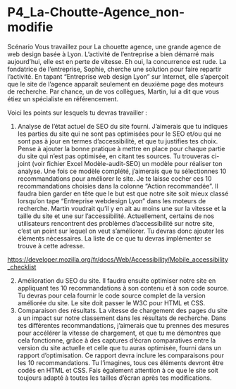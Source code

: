# P4_La-Choutte-Agence_non-modifie

Scénario
Vous travaillez pour La chouette agence, une grande agence de web design basée à Lyon. L’activité de l’entreprise a bien démarré mais aujourd’hui, elle est en perte de vitesse. Eh oui, la concurrence est rude. La fondatrice de l’entreprise, Sophie, cherche une solution pour faire repartir l’activité. En tapant “Entreprise web design Lyon” sur Internet, elle s’aperçoit que le site de l’agence apparaît seulement en deuxième page des moteurs de recherche. Par chance, un de vos collègues, Martin, lui a dit que vous étiez un spécialiste en référencement.

Voici les points sur lesquels tu devras travailler : 
1.	Analyse de l’état actuel de SEO du site fourni. J’aimerais que tu indiques les parties du site qui ne sont pas optimisées pour le SEO et/ou qui ne sont pas à jour en termes d’accessibilité, et que tu justifies tes choix. Pense à ajouter la bonne pratique à mettre en place pour chaque partie du site qui n’est pas optimisée, en citant tes sources. Tu trouveras ci-joint (voir fichier Excel Modèle-audit-SEO) un modèle pour réaliser ton analyse. Une fois ce modèle complété, j’aimerais que tu sélectionnes 10 recommandations pour améliorer le site. Je te laisse cocher ces 10 recommandations choisies dans la colonne “Action recommandée”.
Il faudra bien garder en tête que le but est que notre site soit mieux classé lorsqu’on tape “Entreprise webdesign Lyon” dans les moteurs de recherche. Martin voudrait qu’il y en ait au moins une sur la vitesse et la taille du site et une sur l’accessibilité. Actuellement, certains de nos utilisateurs rencontrent des problèmes d’accessibilité sur notre site, c’est un point sur lequel on veut s’améliorer. Tu devras donc ajouter les éléments nécessaires. La liste de ce que tu devras implémenter se trouve à cette adresse.

https://developer.mozilla.org/fr/docs/Web/Accessibility/Mobile_accessibility_checklist

2.	Amélioration du SEO du site. Il faudra ensuite optimiser notre site en appliquant tes 10 recommandations à son contenu et à son code source. Tu devras pour cela fournir le code source complet de la version améliorée du site. Le site doit passer le W3C pour HTML et CSS.
3.	Comparaison des résultats. La vitesse de chargement des pages du site a un impact sur notre classement dans les résultats de recherche. Dans tes différentes recommandations, j’aimerais que tu prennes des mesures pour accélérer la vitesse de chargement, et que tu me démontres que cela fonctionne, grâce à des captures d’écran comparatives entre la version du site actuelle et celle que tu auras optimisée, fourni dans un rapport d’optimisation. Ce rapport devra inclure les comparaisons pour les 10 recommandations.
Tu l’imagines, tous ces éléments devront être codés en HTML et CSS. Fais également attention à ce que le site soit toujours adapté à toutes les tailles d’écran après tes modifications.
